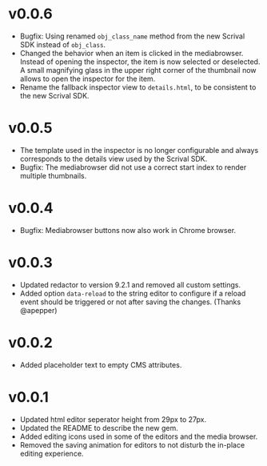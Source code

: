 # v0.0.6
  * Bugfix: Using renamed `obj_class_name` method from the new Scrival SDK instead of `obj_class`.
  * Changed the behavior when an item is clicked in the mediabrowser. Instead of opening the
    inspector, the item is now selected or deselected. A small magnifying glass in the upper right
    corner of the thumbnail now allows to open the inspector for the item.
  * Rename the fallback inspector view to `details.html`, to be consistent to the new Scrival SDK.

# v0.0.5
  * The template used in the inspector is no longer configurable and always corresponds to the
    details view used by the Scrival SDK.
  * Bugfix: The mediabrowser did not use a correct start index to render multiple thumbnails.

# v0.0.4
  * Bugfix: Mediabrowser buttons now also work in Chrome browser.

# v0.0.3
  * Updated redactor to version 9.2.1 and removed all custom settings.
  * Added option `data-reload` to the string editor to configure if a reload event should
    be triggered or not after saving the changes. (Thanks @apepper)

# v0.0.2
  * Added placeholder text to empty CMS attributes.

# v0.0.1
  * Updated html editor seperator height from 29px to 27px.
  * Updated the README to describe the new gem.
  * Added editing icons used in some of the editors and the media browser.
  * Removed the saving animation for editors to not disturb the in-place editing
    experience.
